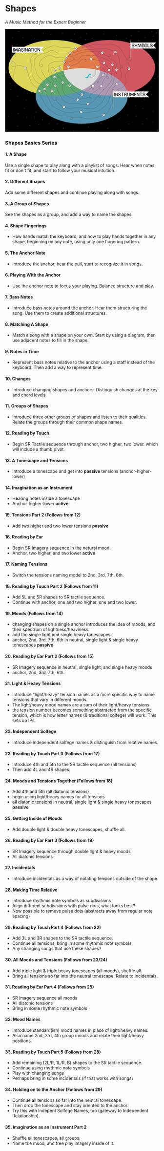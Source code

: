 # Shapes

_A Music Method for the Expert Beginner_

![shapes world map](map/map.png)

### Shapes Basics Series

#### 1. A Shape

Use a single shape to play along with a playlist of songs. Hear when notes fit or don't fit, and start to follow your musical intuition.

#### 2. Different Shapes

Add some different shapes and continue playing along with songs.

#### 3. A Group of Shapes

See the shapes as a group, and add a way to name the shapes.

#### 4. Shape Fingerings

- How hands match the keyboard, and how to play hands together in any shape, beginning on any note, using only one fingering pattern.

#### 5. The Anchor Note

- Introduce the anchor, hear the pull, start to recognize it in songs.

#### 6. Playing With the Anchor

- Use the anchor note to focus your playing. Balance structure and play.

#### 7. Bass Notes

- Introduce bass notes around the anchor. Hear them structuring the song. Use them to create additional structures.

#### 8. Matching A Shape

- Match a song with a shape on your own. Start by using a diagram, then use adjacent notes to fill in the shape.

#### 9. Notes in Time

- Represent bass notes relative to the anchor using a staff instead of the keyboard. Then add a way to represent time.

#### 10. Changes

- Introduce changing shapes and anchors. Distinguish changes at the key and chord levels.

#### 11. Groups of Shapes

- Introduce three other groups of shapes and listen to their qualities. Relate the groups through their common shape names.

#### 12. Reading by Touch

- Begin SR Tactile sequence through anchor, two higher, two lower. which will include a thumb pivot.

#### 13. A Tonescape and Tensions

- Introduce a tonescape and get into **passive** tensions (anchor-higher-lower)

#### 14. Imagination as an Instrument

- Hearing notes inside a tonescape
- Anchor-higher-lower **active**

#### 15. Tensions Part 2 (Follows from 12)

- Add two higher and two lower tensions **passive**

#### 16. Reading by Ear

- Begin SR Imagery sequence in the netural mood.
- Anchor, two higher, and two lower **active**

#### 17. Naming Tensions

- Switch the tensions naming model to 2nd, 3rd, 7th, 6th.

#### 18. Reading by Touch Part 2 (Follows from 11)

- Add 5L and 5R shapes to SR tactile sequence.
- Continue with anchor, one and two higher, one and two lower.

#### 19. Moods (Follows from 14)

- changing shapes on a single anchor introduces the idea of moods, and their spectrum of lightness/heaviness.
- add the single light and single heavy tonescapes
- anchor, 2nd, 3rd, 7th, 6th in neutral, single light & single heavy tonescapes **passive**

#### 20. Reading by Ear Part 2 (Follows from 15)

- SR Imagery sequence in neutral, single light, and single heavy moods
- anchor, 2nd, 3rd, 7th, 6th.

#### 21. Light & Heavy Tensions

- Introduce "light/heavy" tension names as a more specific way to name tensions that vary in different moods.
- The light/heavy mood names are a sum of their light/heavy tensions
- the tension number becomes something abstracted from the specific tension, which is how letter names (& traditional solfege) will work. This sets up IPs.

#### 22. Independent Solfege

- Introduce independent solfege names & distinguish from relative names.

#### 23. Reading by Touch Part 3 (Follows from 17)

- Introduce 4th and 5th to the SR tactile sequence (all tensions)
- Then add 4L and 4R shapes.

#### 24. Moods and Tensions Together (Follows from 18)

- Add 4th and 5th (all diatonic tensions)
- begin using light/heavy names for all tensions
- all diatonic tensions in neutral, single light & single heavy tonescapes **passive**

#### 25. Getting Inside of Moods

- Add double light & double heavy tonescapes, shuffle all.

#### 26. Reading by Ear Part 3 (Follows from 19)

- SR Imagery sequence through double light & heavy moods
- All diatonic tensions

#### 27. Incidentals

- Introduce incidentals as a way of notating tensions outside of the shape.

#### 28. Making Time Relative

- Introduce rhythmic note symbols as subdivisions
- Align different subdivisions with pulse dots, what looks best?
- Now possible to remove pulse dots (abstracts away from regular note spacing)

#### 29. Reading by Touch Part 4 (Follows from 22)

- Add 3L and 3R shapes to the SR tactile sequence.
- Continue all tensions, bring in some rhythmic note symbols.
- Any changing songs that use these shapes?

#### 30. All Moods and Tensions (Follows from 23/24)

- Add triple light & triple heavy tonescapes (all moods), shuffle all.
- Bring all tensions so far into the neutral tonescape. Relate to incidentals.

#### 31. Reading by Ear Part 4 (Follows from 25)

- SR Imagery sequence all moods
- All diatonic tensions
- Bring in some rhythmic note symbols

#### 32. Mood Names

- Introduce standard(ish) mood names in place of light/heavy names.
- Also name 2nd, 3rd, 4th group moods and relate their light/heavy positions.

#### 33. Reading by Touch Part 5 (Follows from 28)

- Add remaining (2L/R, 1L/R, B) shapes to the SR tactile sequence.
- Continue using rhythmic note symbols
- Play with changing songs
- Perhaps bring in some incidentals (if that works with songs)

#### 34. Holding on to the Anchor (Follows from 29)

- Continue all tensions so far into the neutral tonescape.
- Then drop the tonescape and stay oriented to the anchor.
- Try this with Indepent Solfege Names, too (gateway to Independent Relationship).

#### 35. Imagination as an Instrument Part 2

- Shuffle all tonescapes, all groups.
- Name the mood, and free play imagery inside of it.
